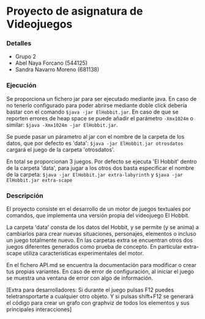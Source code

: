 # Proyecto de asignatura de Videojuegos

### Detalles

* Grupo 2
* Abel Naya Forcano (544125)
* Sandra Navarro Moreno (681138)

### Ejecución

Se proporciona un fichero jar para ser ejecutado mediante java. En caso de no tenerlo configurado para poder abrirse mediante doble click debería bastar con el comando `$java -jar ElHobbit.jar`. En caso de que se reporten errores de heap space se puede añadir el parámetro `-Xmx1024m` o similar: `$java -Xmx1024m -jar ElHobbit.jar`.

Se puede pasar un párametro al jar con el nombre de la carpeta de los datos, que por defecto es 'data': `$java -jar ElHobbit.jar otrosdatos` cargará el juego de la carpeta 'otrosdatos'.

En total se proporcionan 3 juegos. Por defecto se ejecuta 'El Hobbit' dentro de la carpeta 'data', para jugar a los otros dos basta especificar el nombre de la carpeta: `$java -jar ElHobbit.jar extra-labyrinth` y `$java -jar ElHobbit.jar extra-scape`

### Descripción

El proyecto consiste en el desarrollo de un motor de juegos textuales por comandos, que implementa una versión propia del videojuego El Hobbit.

La carpeta 'data' consta de los datos del Hobbit, y se permite (y se anima) a cambiarlos para crear nuevas situaciones, personajes, elementos o incluso un juego totalmente nuevo. En las carpetas extra se encuentran otros dos juegos diferentes generados como prueba de concepto. En particular extra-scape utiliza características experimentales del motor.

En el fichero API.md se encuentra la documentación para modificar o crear tus propias variantes. En caso de error de configuración, al iniciar el juego se muestra una ventana de error con algo de información.

[Extra para desarrolladores: Si durante el juego pulsas F12 puedes teletransportarte a cualquier otro objeto. Y si pulsas shift+F12 se generará el código para crear un grafo con graphviz de todos los elementos y sus principales interacciones]
